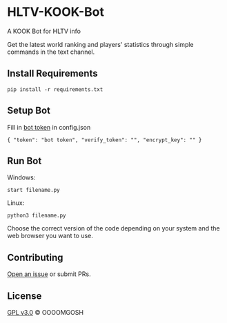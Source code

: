 # HLTV-KOOK-Bot

A KOOK Bot for HLTV info

Get the latest world ranking and players' statistics through simple commands in the text channel.

## Install Requirements

```
pip install -r requirements.txt
```

## Setup Bot

Fill in [bot token](https://developer.kookapp.cn/app/index) in config.json


```
{ "token": "bot token", "verify_token": "", "encrypt_key": "" }
```

## Run Bot

Windows:
```
start filename.py
```

Linux:
```
python3 filename.py
```

Choose the correct version of the code depending on your system and the web browser you want to use.

## Contributing

[Open an issue](https://github.com/OOOOMGOSH/HLTV-KOOK-Bot/issues/new) or submit PRs.

## License

[GPL v3.0](LICENSE) © OOOOMGOSH

